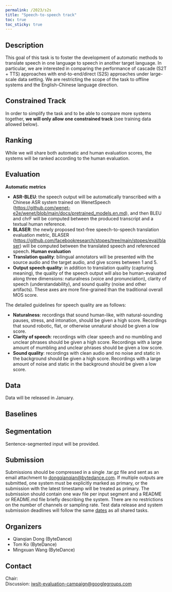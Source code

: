 ```yaml
---
permalink: /2023/s2s
title: "Speech-to-speech track"
toc: true
toc_sticky: true
---
```


<!--
Markdown notes: comments can be formed as in this example;
bulleted lines start with a - ;
if you want to have a line break either put a blank line in between the text or leave two spaces at the end of the line
-->

## Description

This goal of this task is to foster the development of automatic methods to translate speech in one language to speech in another target language. In particular, we are interested in comparing the performance of cascade (S2T + TTS) approaches with end-to-end/direct (S2S) approaches under large-scale data setting. We are restricting the scope of the task to offline systems and the English-Chinese language direction. 

<!-- Description the task, the languages, and the type of data -->

## Constrained Track

In order to simplify the task and to be able to compare more systems together, **we will only allow one constrained track** (see training data allowed below).

## Ranking

While we will share both automatic and human evaluation scores, the systems will be ranked according to the human evaluation.

## Evaluation

**Automatic metrics**
- **ASR-BLEU**: the speech output will be automatically transcribed with a Chinese ASR system trained on WenetSpeech (https://github.com/wenet-e2e/wenet/blob/main/docs/pretrained_models.en.md), and then BLEU and chrF will be computed between the produced transcript and a textual human reference.
- **BLASER**: the newly proposed text-free speech-to-speech translation evaluation metric, BLASER (https://github.com/facebookresearch/stopes/tree/main/stopes/eval/blaser) will be computed between the translated speech and referenced speech. 
**Human evaluation**
- **Translation quality**: bilingual annotators will be presented with the source audio and the target audio, and give scores between 1 and 5.
- **Output speech quality**: in addition to translation quality (capturing meaning), the quality of the speech output will also be human-evaluated along three dimensions: naturalness (voice and pronunciation), clarity of speech (understandability), and sound quality (noise and other artifacts). These axes are more fine-grained than the traditional overall MOS score.

The detailed guidelines for speech quality are as follows:
- **Naturalness**: recordings that sound human-like, with natural-sounding pauses, stress, and intonation, should be given a high score. Recordings that sound robotic, flat, or otherwise unnatural should be given a low score.
- **Clarity of speech**: recordings with clear speech and no mumbling and unclear phrases should be given a high score. Recordings with a large amount of mumbling and unclear phrases should be given a low score.
- **Sound quality**: recordings with clean audio and no noise and static in the background should be given a high score. Recordings with a large amount of noise and static in the background should be given a low score.

<!-- Description of metrics used for evaluation, what the official ranking is based on, links to evaluation scripts -->

## Data

Data will be released in January.

<!-- Details description of the data and links to download -->


## Baselines

<!-- Links to the baselines to be used (descriptions, publications and/or links to models, code) -->


## Segmentation

Sentence-segmented input will be provided.


## Submission

Submissions should be compressed in a single .tar.gz file and sent as an email attachment to dongqianqian@bytedance.com. If multiple outputs are submitted, one system must be explicitly marked as primary, or the submission with the latest timestamp will be treated as primary. The submission should contain one wav file per input segment and a README or README.md file briefly describing the system. There are no restrictions on the number of channels or sampling rate.
Test data release and system submission deadlines will follow the same [dates](https://iwslt.org/2023/#important-dates) as all shared tasks.

<!-- Description of expected submission format and submission instructions -->


## Organizers

<!-- List of organizers' names and affiliations -->
- Qianqian Dong (ByteDance)
- Tom Ko (ByteDance)
- Mingxuan Wang (ByteDance)


## Contact

<!-- Add chair(s) and their contact info, as well as standard google group -->
Chair:   
Discussion: <iwslt-evaluation-campaign@googlegroups.com>

